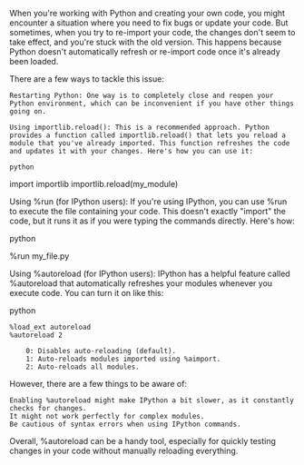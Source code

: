 When you're working with Python and creating your own code, you might encounter a situation where you need to fix bugs or update your code. But sometimes, when you try to re-import your code, the changes don't seem to take effect, and you're stuck with the old version. This happens because Python doesn't automatically refresh or re-import code once it's already been loaded.

There are a few ways to tackle this issue:

    Restarting Python: One way is to completely close and reopen your Python environment, which can be inconvenient if you have other things going on.

    Using importlib.reload(): This is a recommended approach. Python provides a function called importlib.reload() that lets you reload a module that you've already imported. This function refreshes the code and updates it with your changes. Here's how you can use it:

    python

import importlib
importlib.reload(my_module)

Using %run (for IPython users): If you're using IPython, you can use %run to execute the file containing your code. This doesn't exactly "import" the code, but it runs it as if you were typing the commands directly. Here's how:

python

%run my_file.py

Using %autoreload (for IPython users): IPython has a helpful feature called %autoreload that automatically refreshes your modules whenever you execute code. You can turn it on like this:

python

    %load_ext autoreload
    %autoreload 2

        0: Disables auto-reloading (default).
        1: Auto-reloads modules imported using %aimport.
        2: Auto-reloads all modules.

However, there are a few things to be aware of:

    Enabling %autoreload might make IPython a bit slower, as it constantly checks for changes.
    It might not work perfectly for complex modules.
    Be cautious of syntax errors when using IPython commands.

Overall, %autoreload can be a handy tool, especially for quickly testing changes in your code without manually reloading everything.
